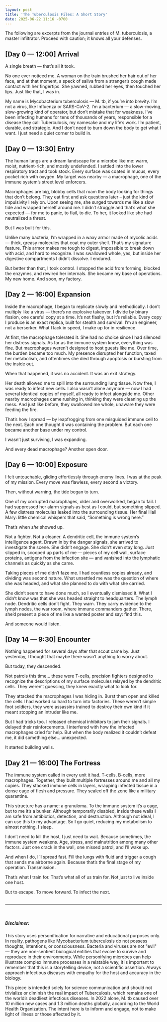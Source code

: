 ```yaml
---
layout: post
title: 'The Tuberculosis Files: A Short Story'
date: 2025-06-22 11:16 -0700
---
```

The following are excerpts from the journal entries of M. tuberculosis, a master infiltrator. Proceed with caution; it knows all your defenses.

## [Day 0 — 12:00] Arrival

A single breath — that’s all it took.

No one ever noticed me. A woman on the train brushed her hair out of her face, and at that moment, a speck of saliva from a stranger’s cough made contact with her fingertips. She yawned, rubbed her eyes, then touched her lips. Just like that, I was in. 

My name is Mycobacterium tuberculosis — M. tb, if you’re into brevity. I’m not a virus, like Influenza or SARS-CoV-2. I’m a bacterium — a slow-moving, slow-growing kind of operator, but don’t mistake that for weakness. I’ve been infecting humans for tens of thousands of years, responsible for a disease they call Tuberculosis, my namesake and my life’s work. I’m patient, durable, and strategic. And I don’t need to burn down the body to get what I want. I just need a quiet corner to build in.

## [Day 0 — 13:30] Entry

The human lungs are a dream landscape for a microbe like me: warm, moist, nutrient-rich, and mostly undefended. I settled into the lower respiratory tract and took stock. Every surface was coated in mucus, every pocket rich with oxygen. My target was nearby — a macrophage, one of the immune system’s street level enforcers. 

Macrophages are big, blobby cells that roam the body looking for things that don’t belong. They eat first and ask questions later – just the kind of impulsivity I rely on. Upon seeing me, she surged towards me like a slow tide and wrapped herself around me. I didn’t struggle and that’s what she expected — for me to panic, to flail, to die. To her, it looked like she had neutralized a threat.

But I was built for this. 

Unlike many bacteria, I’m wrapped in a waxy armor made of mycolic acids — thick, greasy molecules that coat my outer shell. That’s my signature feature. This armor makes me tough  to digest, impossible to break down with acid, and hard to recognize. I was swallowed whole, yes, but inside her digestive compartments I didn’t dissolve. I endured. 

But better than that, I took control. I stopped the acid from forming, blocked the enzymes, and rewired her internals. She became my base of operations. My new home. And soon, my factory.

## [Day 2 — 16:00] Expansion

Inside the macrophage, I began to replicate slowly and methodically. I don’t multiply like a virus — there’s no explosive takeover. I divide by binary fission, one careful copy at a time. It’s not flashy, but it’s reliable. Every copy I produce is an exact replica, built for stealth and survival. I’m an engineer, not a berserker. What I lack in speed, I make up for in resilience. 

At first, the macrophage tolerated it. She had no choice since I had silenced her distress signals. As far as the immune system knew, everything was fine. But macrophages weren’t designed to host guests like me. Over time, the burden became too much. My presence disrupted her function, taxed her metabolism, and oftentimes she died through apoptosis or bursting from the inside out. 

When that happened, it was no accident. It was an exit strategy. 

Her death allowed me to spill into the surrounding lung tissue. Now free, I was ready to infect new cells. I also wasn’t alone anymore — now I had several identical copies of myself, all ready to infect alongside me. Other nearby macrophages came rushing in, thinking they were cleaning up the mess. And just like before, they swallowed me whole, unaware they were feeding the fire. 

That’s how I spread — by leapfrogging from one misguided immune cell to the next. Each one thought it was containing the problem. But each one became another base under my control. 

I wasn’t just surviving, I was expanding.

And every dead macrophage? Another open door.

## [Day 6 — 10:00] Exposure

I felt untouchable, gliding effortlessly through enemy lines. I was at the peak of my mission. Every move was flawless, every second a victory.

Then, without warning, the tide began to turn.

One of my corrupted macrophages, older and overworked, began to fail. I had suppressed her alarm signals as best as I could, but something slipped. A few distress molecules leaked into the surrounding tissue. Her final Hail Mary: little chemical whispers that said, “Something is wrong here.”

That’s when _she_ showed up. 

Not a fighter. Not a cleaner. A dendritic cell, the immune system’s intelligence agent. Drawn in by the danger signals, she arrived to investigate the scene. She didn’t engage. She didn’t even stay long. Just slipped in, scooped up parts of me — pieces of my cell wall, surface proteins, antigens from the infection site — and vanished into the lymphatic channels as quickly as she came. 

Taking pieces of me didn’t faze me. I had countless copies already, and dividing was second nature. What unsettled me was the question of where she was headed, and what she planned to do with what she carried.

She didn’t seem to have done much, so I eventually dismissed it. What I didn’t know was that she was headed straight to headquarters. The lymph node. Dendritic cells don’t fight. They warn. They carry evidence to the lymph nodes, the war room, where immune commanders gather. There, she’d present a piece of me like a wanted poster and say: find this. 

And someone would listen.

## [Day 14 — 9:30] Encounter

Nothing happened for several days after that scout came by. Just yesterday, I thought that maybe there wasn’t anything to worry about. 

But today, they descended. 

Not patrols this time… these were T-cells, precision fighters designed to recognize the descriptions of my surface molecules relayed by the dendritic cells. They weren’t guessing, they knew exactly what to look for. 

They attacked the macrophages I was hiding in. Burst them open and killed the cells I had worked so hard to turn into factories. These weren’t simple foot soldiers, they were assassins trained to destroy their own kind if it meant stopping an intruder like me. 

But I had tricks too. I released chemical inhibitors to jam their signals. I delayed their reinforcements. I interfered with how the infected macrophages cried for help. But when the body realized it couldn’t defeat me, it did something else… unexpected.

 It started building walls.

## [Day 21 — 16:00] The Fortress

The immune system called in every unit it had. T-cells, B-cells, more macrophages. Together, they built multiple fortresses around me and all my copies. They stacked immune cells in layers, wrapping infected tissue in a dense cage of flesh and pressure. They sealed off the zone like a military quarantine. 

This structure has a name: a granuloma. To the immune system it’s a cage, but to me it’s a bunker. Although temporarily disabled, inside these walls I am safe from antibiotics, detection, and destruction. Although not ideal, I can use this to my advantage. So I go quiet, reducing my metabolism to almost nothing. I sleep. 

I don’t need to kill the host, I just need to wait. Because sometimes, the immune system weakens. Age, stress, and malnutrition among many other factors. Just one crack in the wall, one missed patrol, and I’ll wake up. 

And when I do, I’ll spread fast. Fill the lungs with fluid and trigger a cough that sends me airborne again. Because that’s the final stage of my operation. Transmission. 

That’s what I train for. That’s what all of us train for. Not just to live inside one host.

But to escape.
To move forward.
To infect the next.
<br>
<br>
<hr>
<br>

##### **Disclaimer:**
This story uses personification for narrative and educational purposes only. In reality, pathogens like Mycobacterium tuberculosis do not possess thoughts, intentions, or consciousness. Bacteria and viruses are not "evil" — they are non-sentient biological entities that evolve to survive and reproduce in their environments. While personifying microbes can help illustrate complex immune processes in a relatable way, it is important to remember that this is a storytelling device, not a scientific assertion. Always approach infectious diseases with empathy for the host and accuracy in the biology.

This piece is intended solely for science communication and should not trivialize or diminish the real impact of Tuberculosis, which remains one of the world’s deadliest infectious diseases. In 2022 alone, M. tb caused over 10 million new cases and 1.3 million deaths globally, according to the World Health Organization. The intent here is to inform and engage, not to make light of illness or those affected by it.


